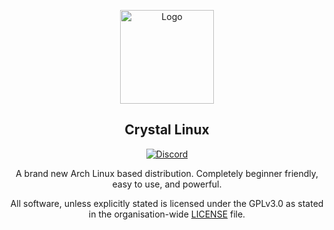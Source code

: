 <p align="center">
  <a href="https://git.getcryst.al/crystal">
    <img src="https://getcryst.al/site/assets/other/icon-todo.png" alt="Logo" width="150" height="150">
  </a>
</p>
<p align="center"> 
<h2 align="center"> Crystal Linux </h2>
</p>
<p align="center">
<a href="https://discord.gg/yp4xpZeAgW"><img alt="Discord" src="https://img.shields.io/discord/825473796227858482?color=blue&label=Discord&logo=Discord&logoColor=white"?link=https://discord.gg/yp4xpZeAgW&link=https://discord.gg/76RR4VC45V> </p></a>
<p align="center"> A brand new Arch Linux based distribution. Completely beginner friendly, easy to use, and powerful. </p>

<p align="center"> All software, unless explicitly stated is licensed under the GPLv3.0 as stated in the organisation-wide <a href="https://github.com/crystal-linux/.github/blob/main/LICENSE">LICENSE</a> file.
